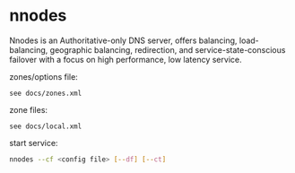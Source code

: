 nnodes
======

Nnodes is an Authoritative-only DNS server, offers balancing, load-balancing, geographic balancing, redirection, and service-state-conscious failover with a focus on high performance, low latency service. 

zones/options file:

	see docs/zones.xml

zone files:

	see docs/local.xml


start service:

```bash
nnodes --cf <config file> [--df] [--ct]
```
